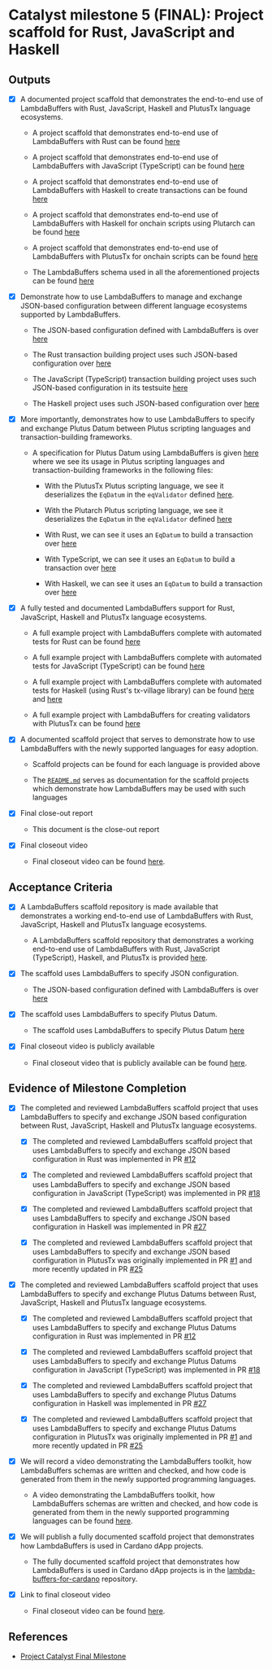 # Catalyst milestone 5 (FINAL): Project scaffold for Rust, JavaScript and Haskell

## Outputs

- [x] A documented project scaffold that demonstrates the end-to-end use of LambdaBuffers with Rust, JavaScript, Haskell and PlutusTx language ecosystems.

  - A project scaffold that demonstrates end-to-end use of LambdaBuffers with Rust can be found [here](https://github.com/mlabs-haskell/lambda-buffers-for-cardano/tree/main/transactions/demo-rust)

  - A project scaffold that demonstrates end-to-end use of LambdaBuffers with JavaScript (TypeScript) can be found [here](https://github.com/mlabs-haskell/lambda-buffers-for-cardano/tree/main/transactions/demo-typescript)

  - A project scaffold that demonstrates end-to-end use of LambdaBuffers with Haskell to create transactions can be found [here](https://github.com/mlabs-haskell/lambda-buffers-for-cardano/tree/main/transactions/demo-haskell)

  - A project scaffold that demonstrates end-to-end use of LambdaBuffers with Haskell for onchain scripts using Plutarch can be found [here](https://github.com/mlabs-haskell/lambda-buffers-for-cardano/tree/main/validation/demo-plutarch)

  - A project scaffold that demonstrates end-to-end use of LambdaBuffers with PlutusTx for onchain scripts can be found [here](https://github.com/mlabs-haskell/lambda-buffers-for-cardano/tree/main/validation/demo-plutustx)

  - The LambdaBuffers schema used in all the aforementioned projects can be found [here](https://github.com/mlabs-haskell/lambda-buffers-for-cardano/tree/main/api)

- [x] Demonstrate how to use LambdaBuffers to manage and exchange JSON-based configuration between different language ecosystems supported by LambdaBuffers.

  - The JSON-based configuration defined with LambdaBuffers is over [here](https://github.com/mlabs-haskell/lambda-buffers-for-cardano/blob/main/api/Demo/Config.lbf)

  - The Rust transaction building project uses such JSON-based configuration over [here](https://github.com/mlabs-haskell/lambda-buffers-for-cardano/blob/main/transactions/demo-rust/src/main.rs)

  - The JavaScript (TypeScript) transaction building project uses such JSON-based configuration in its testsuite [here](https://github.com/mlabs-haskell/lambda-buffers-for-cardano/blob/main/transactions/demo-typescript/src/tests/demo-test.ts)

  - The Haskell project uses such JSON-based configuration over [here](https://github.com/mlabs-haskell/lambda-buffers-for-cardano/blob/main/transactions/demo-haskell/src/Demo/Config.hs)

- [x] More importantly, demonstrates how to use LambdaBuffers to specify and exchange Plutus Datum between Plutus scripting languages and transaction-building frameworks.

  - A specification for Plutus Datum using LambdaBuffers is given [here](https://github.com/mlabs-haskell/lambda-buffers-for-cardano/blob/main/api/Demo/Plutus.lbf) where we see its usage in Plutus scripting languages and transaction-building frameworks in the following files:

    - With the PlutusTx Plutus scripting language, we see it deserializes the `EqDatum` in the `eqValidator` defined [here](https://github.com/mlabs-haskell/lambda-buffers-for-cardano/blob/main/validation/demo-plutustx/src/Demo/Validation.hs).

    - With the Plutarch Plutus scripting language, we see it deserializes the `EqDatum` in the `eqValidator` defined [here](https://github.com/mlabs-haskell/lambda-buffers-for-cardano/blob/main/validation/demo-plutarch/src/Demo/Validation.hs)

    - With Rust, we can see it uses an `EqDatum` to build a transaction over [here](https://github.com/mlabs-haskell/lambda-buffers-for-cardano/blob/main/transactions/demo-rust/src/lib.rs)

    - With TypeScript, we can see it uses an `EqDatum` to build a transaction over [here](https://github.com/mlabs-haskell/lambda-buffers-for-cardano/blob/main/transactions/demo-typescript/src/lib/index.ts)

    - With Haskell, we can see it uses an `EqDatum` to build a transaction over [here](https://github.com/mlabs-haskell/lambda-buffers-for-cardano/blob/main/transactions/demo-haskell/src/Demo/Process.hs)

- [x] A fully tested and documented LambdaBuffers support for Rust, JavaScript, Haskell and PlutusTx language ecosystems.

  - A full example project with LambdaBuffers complete with automated tests for Rust can be found [here](https://github.com/mlabs-haskell/lambda-buffers-for-cardano/tree/main/transactions/demo-rust)

  - A full example project with LambdaBuffers complete with automated tests for JavaScript (TypeScript) can be found [here](https://github.com/mlabs-haskell/lambda-buffers-for-cardano/tree/main/transactions/demo-typescript)

  - A full example project with LambdaBuffers complete with automated tests for Haskell (using Rust's tx-village library) can be found [here](https://github.com/mlabs-haskell/lambda-buffers-for-cardano/tree/main/transactions/demo-haskell) and [here](https://github.com/mlabs-haskell/lambda-buffers-for-cardano/tree/main/transactions/demo-tx-village)

  - A full example project with LambdaBuffers for creating validators with PlutusTx can be found [here](https://github.com/mlabs-haskell/lambda-buffers-for-cardano/tree/main/validation/demo-plutustx)

- [x] A documented scaffold project that serves to demonstrate how to use LambdaBuffers with the newly supported languages for easy adoption.

  - Scaffold projects can be found for each language is provided above

  - The [`README.md`](https://github.com/mlabs-haskell/lambda-buffers-for-cardano/blob/main/README.md) serves as documentation for the scaffold projects which demonstrate how LambdaBuffers may be used with such languages

- [x] Final close-out report

  - This document is the close-out report

- [x] Final closeout video

  - Final closeout video can be found [here](https://youtu.be/0NyBALSAin0).

## Acceptance Criteria

- [x] A LambdaBuffers scaffold repository is made available that demonstrates a working end-to-end use of LambdaBuffers with Rust, JavaScript, Haskell and PlutusTx language ecosystems.

  - A LambdaBuffers scaffold repository that demonstrates a working end-to-end use of LambdaBuffers with Rust, JavaScript (TypeScript), Haskell, and PlutusTx is provided [here](https://github.com/mlabs-haskell/lambda-buffers-for-cardano/tree/main/transactions/demo-rust).

- [x] The scaffold uses LambdaBuffers to specify JSON configuration.

  - The JSON-based configuration defined with LambdaBuffers is over [here](https://github.com/mlabs-haskell/lambda-buffers-for-cardano/blob/main/api/Demo/Config.lbf)

- [x] The scaffold uses LambdaBuffers to specify Plutus Datum.

  - The scaffold uses LambdaBuffers to specify Plutus Datum [here](https://github.com/mlabs-haskell/lambda-buffers-for-cardano/blob/main/api/Demo/Plutus.lbf)

- [x] Final closeout video is publicly available

  - Final closeout video that is publicly available can be found [here](https://youtu.be/0NyBALSAin0).

## Evidence of Milestone Completion

- [x] The completed and reviewed LambdaBuffers scaffold project that uses LambdaBuffers to specify and exchange JSON based configuration between Rust, JavaScript, Haskell and PlutusTx language ecosystems.
  
  - [x] The completed and reviewed LambdaBuffers scaffold project that uses LambdaBuffers to specify and exchange JSON based configuration in Rust was implemented in PR [#12](https://github.com/mlabs-haskell/lambda-buffers-for-cardano/pull/12)

  - [x] The completed and reviewed LambdaBuffers scaffold project that uses LambdaBuffers to specify and exchange JSON based configuration in JavaScript (TypeScript) was implemented in PR [#18](https://github.com/mlabs-haskell/lambda-buffers-for-cardano/pull/18)

  - [x] The completed and reviewed LambdaBuffers scaffold project that uses LambdaBuffers to specify and exchange JSON based configuration in Haskell was implemented in PR [#27](https://github.com/mlabs-haskell/lambda-buffers-for-cardano/pull/27)

  - [x] The completed and reviewed LambdaBuffers scaffold project that uses LambdaBuffers to specify and exchange JSON based configuration in PlutusTx was originally implemented in PR [#1](https://github.com/mlabs-haskell/lambda-buffers-for-cardano/pull/1) and more recently updated in PR [#25](https://github.com/mlabs-haskell/lambda-buffers-for-cardano/pull/25)

- [x] The completed and reviewed LambdaBuffers scaffold project that uses LambdaBuffers to specify and exchange Plutus Datums between Rust, JavaScript, Haskell and PlutusTx language ecosystems.
  
  - [x] The completed and reviewed LambdaBuffers scaffold project that uses LambdaBuffers to specify and exchange Plutus Datums configuration in Rust was implemented in PR [#12](https://github.com/mlabs-haskell/lambda-buffers-for-cardano/pull/12)

  - [x] The completed and reviewed LambdaBuffers scaffold project that uses LambdaBuffers to specify and exchange Plutus Datums configuration in JavaScript (TypeScript) was implemented in PR [#18](https://github.com/mlabs-haskell/lambda-buffers-for-cardano/pull/18)

  - [x] The completed and reviewed LambdaBuffers scaffold project that uses LambdaBuffers to specify and exchange Plutus Datums configuration in Haskell was implemented in PR [#27](https://github.com/mlabs-haskell/lambda-buffers-for-cardano/pull/27)

  - [x] The completed and reviewed LambdaBuffers scaffold project that uses LambdaBuffers to specify and exchange Plutus Datums configuration in PlutusTx was originally implemented in PR [#1](https://github.com/mlabs-haskell/lambda-buffers-for-cardano/pull/1) and more recently updated in PR [#25](https://github.com/mlabs-haskell/lambda-buffers-for-cardano/pull/25)

- [x] We will record a video demonstrating the LambdaBuffers toolkit, how LambdaBuffers schemas are written and checked, and how code is generated from them in the newly supported programming languages.

  - A video demonstrating the LambdaBuffers toolkit, how LambdaBuffers schemas are written and checked, and how code is generated from them in the newly supported programming languages can be found [here](https://youtu.be/0NyBALSAin0).

- [x] We will publish a fully documented scaffold project that demonstrates how LambdaBuffers is used in Cardano dApp projects.

  - The fully documented scaffold project that demonstrates how LambdaBuffers is used in Cardano dApp projects is in the [lambda-buffers-for-cardano](https://github.com/mlabs-haskell/lambda-buffers-for-cardano/) repository.

- [x] Link to final closeout video

  - Final closeout video can be found [here](https://youtu.be/0NyBALSAin0).

## References

- [Project Catalyst Final Milestone](https://milestones.projectcatalyst.io/projects/1000122/milestones/5)
